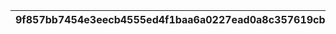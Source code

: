 |9f857bb7454e3eecb4555ed4f1baa6a0227ead0a8c357619cbd029f4db716a71|b5db321595f758ffe4c5720db75debe74ff71cf571d6ca1c895536cc31c85948|9c8f7d2f5a803ca01bb001a6dc0d83a745451d9e33498ba6f942ac86d00bb09b|20af133a0071d8dfa4d6bbb44ad821d330bf28847b1ee500a2fa862075a7eebd|c851e765f812029c89b52c4540bdd8aa34b2a519abeb7ea7d9afd65a16c77c9c|2382fe5134e7ae78a66aee665748c393b7393434e0756a06a6cdc7e38d2a808b|d1fc887cfe468c1d1c024a373ca456516f552eeb1f9f6b883982d29b71ed2e7a|3c6effd2d86e21a3a38be610f83b647354e83aef19ccbdbadfc91a1eff6f9a7f|ebfa59818d1c2bdd815cdbb3717a93066cee8a4d056d7e2b353e2f9ab5f40ede|452c16bdbb745d6e7a1e806a2577036072d666cd086206ac893e896bd3525a09|3136a50bd02b0d71a8c3fe918d96f65f1982907c090f17f6d2fdb0167bbe6905|
| --- | --- | --- | --- | --- | --- | --- | --- | --- | --- | --- |